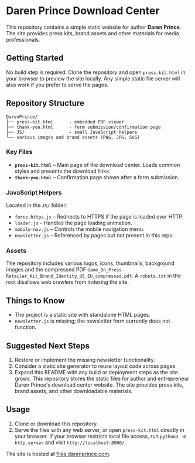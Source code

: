 # Daren Prince Download Center


This repository contains a simple static website for author **Daren Prince**. The site provides press kits, brand assets and other materials for media professionals.

## Getting Started

No build step is required. Clone the repository and open `press-kit.html` in your browser to preview the site locally. Any simple static file server will also work if you prefer to serve the pages.

## Repository Structure

```
DarenPrince/
├── press-kit.html      - embedded PDF viewer
├── thank-you.html      - form submission/confirmation page
├── JS/                 - small JavaScript helpers
└── various images and brand assets (PNG, JPG, SVG)
```

### Key Files

- **`press-kit.html`** – Main page of the download center. Loads common styles and presents the download links.
- **`thank-you.html`** – Confirmation page shown after a form submission.

### JavaScript Helpers

Located in the `JS/` folder:

- `force-https.js` – Redirects to HTTPS if the page is loaded over HTTP.
- `loader.js` – Handles the page loading animation.
- `mobile-nav.js` – Controls the mobile navigation menu.
- `newsletter.js` – Referenced by pages but not present in this repo.

### Assets

The repository includes various logos, icons, thumbnails, background images and the compressed PDF `Game_On_Press-Retailer_Kit_Brand_Identity_US_EU_compressed.pdf`. A `robots.txt` in the root disallows web crawlers from indexing the site.

## Things to Know

- The project is a static site with standalone HTML pages.
- `newsletter.js` is missing; the newsletter form currently does not function.

## Suggested Next Steps

1. Restore or implement the missing newsletter functionality.
2. Consider a static site generator to reuse layout code across pages.
3. Expand this README with any build or deployment steps as the site grows.
This repository stores the static files for author and entrepreneur Daren Prince's download center website. The site provides press kits, brand assets, and other downloadable materials.

## Usage

1. Clone or download this repository.
2. Serve the files with any web server, or open `press-kit.html` directly in your browser. If your browser restricts local file access, run `python3 -m http.server` and visit `http://localhost:8000/`.

The site is hosted at [files.darenprince.com](https://files.darenprince.com).
